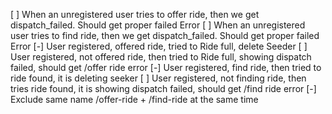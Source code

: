 
[ ] When an unregistered user tries to offer ride, then we get dispatch_failed. Should get proper failed Error
[ ] When an unregistered user tries to find ride, then we get dispatch_failed. Should get proper failed Error
[-] User registered, offered ride, tried to Ride full, delete Seeder
[ ] User registered, not offered ride, then tried to Ride full, showing dispatch failed, should get /offer ride error
[-] User registered, find ride, then tried to ride found, it is deleting seeker
[ ] User registered, not finding ride, then tries ride found, it is showing dispatch failed, should get /find ride error
[-] Exclude same name /offer-ride + /find-ride at the same time

